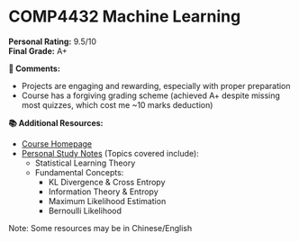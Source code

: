 # COMP4432 Machine Learning

**Personal Rating:** 9.5/10  
**Final Grade:** A+

**💭 Comments:**
- Projects are engaging and rewarding, especially with proper preparation
- Course has a forgiving grading scheme (achieved A+ despite missing most quizzes, which cost me ~10 marks deduction)

**📚 Additional Resources:**
- [Course Homepage](https://www4.comp.polyu.edu.hk/~cskchung/COMP4432/)
- [Personal Study Notes](https://wangyq.notion.site/machine-learning-notes) (Topics covered include):
  - Statistical Learning Theory 
  - Fundamental Concepts:
    - KL Divergence & Cross Entropy
    - Information Theory & Entropy
    - Maximum Likelihood Estimation
    - Bernoulli Likelihood

Note: Some resources may be in Chinese/English

